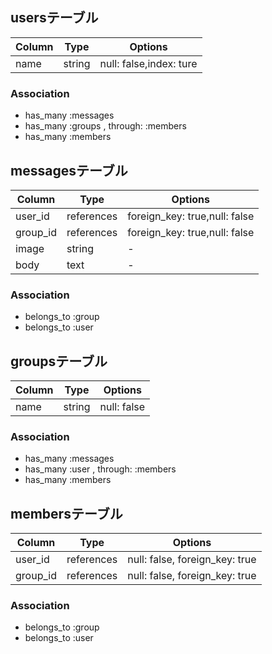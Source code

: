 

## usersテーブル

|Column|Type|Options|
|------|----|-------|
|name|string| null: false,index: ture|

### Association
- has_many :messages
- has_many :groups , through: :members
- has_many :members



## messagesテーブル

|Column|Type|Options|
|------|----|-------|
|user_id|references| foreign_key: true,null: false|
|group_id|references| foreign_key: true,null: false|
|image|string|-|
|body|text|-|


### Association
- belongs_to :group
- belongs_to :user



## groupsテーブル

|Column|Type|Options|
|------|----|-------|
|name|string|null: false|

### Association
- has_many :messages
- has_many :user , through: :members
- has_many :members




## membersテーブル

|Column|Type|Options|
|------|----|-------|
|user_id|references|null: false, foreign_key: true|
|group_id|references|null: false, foreign_key: true|

### Association
- belongs_to :group
- belongs_to :user

